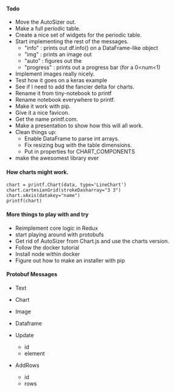 #### Todo

- Move the AutoSizer out.
- Make a full periodic table.
- Create a nice set of widgets for the periodic table.
- Start implementing the rest of the messages.
  - "info"     : prints out df.info() on a DataFrame-like object
  - "img"      : prints an image out
  - "auto"     : figures out the
  - "progress" : prints out a progress bar (for a 0<num<1)
- Implement images really nicely.
- Test how it goes on a keras example
- See if I need to add the fancier delta for charts.
- Rename it from tiny-notebook to printf
- Rename notebook everywhere to printf.
- Make it work with pip.
- Give it a nice favicon.
- Get the name printf.com.
- Make a presentation to show how this will all work.
- Clean things up:
  - Enable DataFrame to parse int arrays.
  - Fix resizing bug with the table dimensions.
  - Put in properties for CHART_COMPONENTS
- make the awesomest library ever

#### How charts might work.

```
chart = printf.Chart(data, type='LineChart')
chart.cartesianGrid(strokeDasharray="3 3")
chart.xAxis(datakey="name")
printf(chart)
```

#### More things to play with and try

- Reimplement core logic in Redux
- start playing around with protobufs
- Get rid of AutoSizer from Chart.js and use the charts version.
- Follow the docker tutorial
- Install node within docker
- Figure out how to make an installer with pip

#### Protobuf Messages

- Text
- Chart
- Image
- Dataframe

- Update
  - id
  - element

- AddRows
  - id
  - rows
